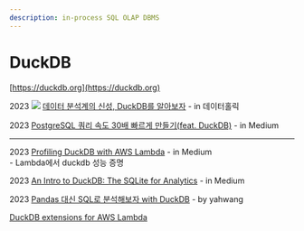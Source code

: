 ```yaml
---
description: in-process SQL OLAP DBMS
---
```


# DuckDB

[https://duckdb.org](https://duckdb.org)

2023 ![](<../.gitbook/assets/image (8).png>) [데이터 분석계의 신성, DuckDB를 알아보자](https://www.youtube.com/watch?v=LUHvc2cMvwA\&t=66s) - in 데이터홀릭

2023 [PostgreSQL 쿼리 속도 30배 빠르게 만들기(feat. DuckDB)](https://medium.com/bgpworks/postgresql-%EC%BF%BC%EB%A6%AC-%EC%86%8D%EB%8F%84-30%EB%B0%B0-%EB%B9%A0%EB%A5%B4%EA%B2%8C-%EB%A7%8C%EB%93%A4%EA%B8%B0-ecbe5cdf7e7a) - in Medium

***

2023 [Profiling DuckDB with AWS Lambda](https://medium.com/@kkyon/profile-a-data-lake-built-with-aws-lambda-and-duckdb-2fc810ff9f4d) - in Medium\
&#x20; \- Lambda에서 duckdb 성능 증명

2023 [An Intro to DuckDB: The SQLite for Analytics](https://blog.det.life/an-intro-to-duckdb-the-sqlite-for-analytics-844a10e18454) - in Medium

2023 [Pandas 대신 SQL로 분석해보자 with DuckDB](https://yahwang.github.io/posts/100) - by yahwang

[DuckDB extensions for AWS Lambda](https://extensions.quacking.cloud/#available-extensions)
